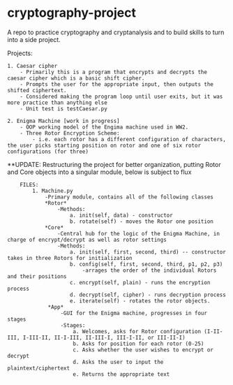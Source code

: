 # cryptography-project

A repo to practice cryptography and cryptanalysis and to build skills to turn into a side project.

Projects:

    1. Caesar cipher
        - Primarily this is a program that encrypts and decrypts the caesar cipher which is a basic shift cipher.
        - Prompts the user for the appropriate input, then outputs the shifted ciphertext. 
        - Considered making the program loop until user exits, but it was more practice than anything else
        - Unit test is testCaesar.py
        
    2. Enigma Machine [work in progress]
        - OOP working model of the Engima machine used in WW2.
        - Three Rotor Encryption Scheme:
            - i.e. each rotor has a different configuration of characters, the user picks starting position on rotor and one of six rotor configurations (for three)
  
**UPDATE: Restructuring the project for better organization, putting Rotor and Core objects into a singular module, below is subject to flux

        FILES:
            1. Machine.py
                -Primary module, contains all of the following classes
                *Rotor*
                    -Methods:
                        a. init(self, data) - constructor
                        b. rotate(self) - moves the Rotor one position
                *Core*
                    -Central hub for the logic of the Enigma Machine, in charge of encrypt/decrypt as well as rotor settings
                    -Methods:
                        a. init(self, first, second, third) -- constructor takes in three Rotors for initialization
                        b. config(self, first, second, third, p1, p2, p3) 
                            -arrages the order of the individual Rotors and their positions
                        c. encrypt(self, plain) - runs the encryption process
                        d. decrypt(self, cipher) - runs decryption process
                        e. iterate(self) - rotates the rotor objects.
                 *App*
                     -GUI for the Enigma machine, progresses in four stages
                     -Stages:
                         a. Welcomes, asks for Rotor configuration (I-II-III, I-III-II, II-I-III, II-III-I, III-I-II, or III-II-I)
                         b. Asks for position for each rotor (0-25)
                         c. Asks whether the user wishes to encrypt or decrypt
                         d. Asks the user to input the plaintext/ciphertext
                         e. Returns the appropriate text
                         

        
        
